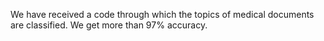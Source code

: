 We have received a code through which the topics of medical documents are classified.
We get more than 97% accuracy.
